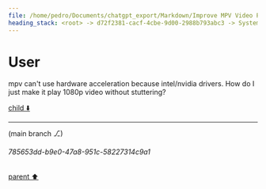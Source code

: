 ```yaml
---
file: /home/pedro/Documents/chatgpt_export/Markdown/Improve MPV Video Playback.md
heading_stack: <root> -> d72f2381-cacf-4cbe-9d00-2988b793abc3 -> System -> 95c09f59-8b0e-4edc-b0dd-971bed8c2aac -> System -> aaa2efe2-35da-40e0-9038-4d87d09532da -> User
---
```

# User

mpv can't use hardware acceleration because intel/nvidia drivers. How do I just make it play 1080p video without stuttering?

[child ⬇️](#785653dd-b9e0-47a8-951c-58227314c9a1)

---

(main branch ⎇)
###### 785653dd-b9e0-47a8-951c-58227314c9a1
[parent ⬆️](#aaa2efe2-35da-40e0-9038-4d87d09532da)
